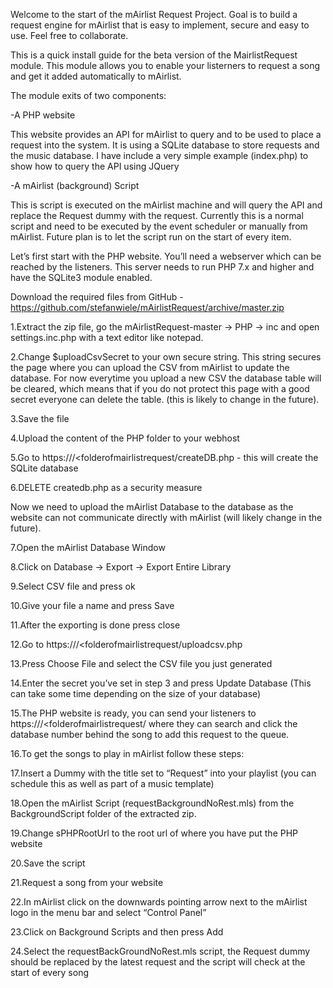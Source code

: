 Welcome to the start of the mAirlist Request Project. Goal is to build a request engine for mAirlist that is easy to implement, secure and easy to use. Feel free to collaborate.

This is a quick install guide for the beta version of the MairlistRequest module. This module allows you to enable your listerners to request a song and get it added automatically to mAirlist. 

The module exits of two components: 

 

-A PHP website 

This website provides an API for mAirlist to query and to be used to place a request into the system. It is using a SQLite database to store requests and the music database. I have include a very simple example (index.php) to show how to query the API using JQuery 

-A mAirlist (background) Script 

This is script is executed on the mAirlist machine and will query the API and replace the Request dummy with the request. Currently this is a normal script and need to be executed by the event scheduler or manually from mAirlist. Future plan is to let the script run on the start of every item. 

 

Let’s first start with the PHP website. You’ll need a webserver which can be reached by the listeners. This server needs to run PHP 7.x and higher and have the SQLite3 module enabled. 

Download the required files from GitHub - https://github.com/stefanwiele/mAirlistRequest/archive/master.zip 

1.Extract the zip file, go the mAirlistRequest-master -> PHP -> inc and open settings.inc.php with a text editor like notepad. 

2.Change $uploadCsvSecret to your own secure string. This string secures the page where you can upload the CSV from mAirlist to update the database. For now everytime you upload a new CSV the database table will be cleared, which means that if you do not protect this page with a good secret everyone can delete the table. (this is likely to change in the future). 

3.Save the file 

4.Upload the content of the PHP folder to your webhost 

5.Go to https://<yourhostname>/<folderofmairlistrequest/createDB.php - this will create the SQLite database 

6.DELETE createdb.php as a security measure 

 

Now we need to upload the mAirlist Database to the database as the website can not communicate directly with mAirlist (will likely change in the future).  

7.Open the mAirlist Database Window 

8.Click on Database -> Export -> Export Entire Library 

9.Select CSV file and press ok 

10.Give your file a name and press Save 

11.After the exporting is done press close 

12.Go to https://<yourhostname>/<folderofmairlistrequest/uploadcsv.php 

13.Press Choose File and select the CSV file you just generated 

14.Enter the secret you’ve set in step 3 and press Update Database (This can take some time depending on the size of your database) 

15.The PHP website is ready, you can send your listeners to https://<yourhostname>/<folderofmairlistrequest/ where they can search and click the database number behind the song to add this request to the queue. 

16.To get the songs to play in mAirlist follow these steps: 

17.Insert a Dummy with the title set to “Request” into your playlist (you can schedule this as well as part of a music template) 

18.Open the mAirlist Script (requestBackgroundNoRest.mls) from the BackgroundScript folder of the extracted zip. 

19.Change sPHPRootUrl to the root url of where you have put the PHP website 

20.Save the script 

21.Request a song from your website 

22.In mAirlist click on the downwards pointing arrow next to the mAirlist logo in the menu bar and select “Control Panel” 

23.Click on Background Scripts and then press Add 

24.Select the requestBackGroundNoRest.mls script, the Request dummy should be replaced by the latest request and the script will check at the start of every song 

